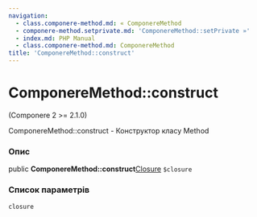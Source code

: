 ```yaml
---
navigation:
  - class.componere-method.md: « ComponereMethod
  - componere-method.setprivate.md: 'ComponereMethod::setPrivate »'
  - index.md: PHP Manual
  - class.componere-method.md: ComponereMethod
title: 'ComponereMethod::construct'
---
```

# ComponereMethod::construct

(Componere 2 >= 2.1.0)

ComponereMethod::construct - Конструктор класу Method

### Опис

public **ComponereMethod::construct**[Closure](class.closure.md) `$closure`

### Список параметрів

`closure`
